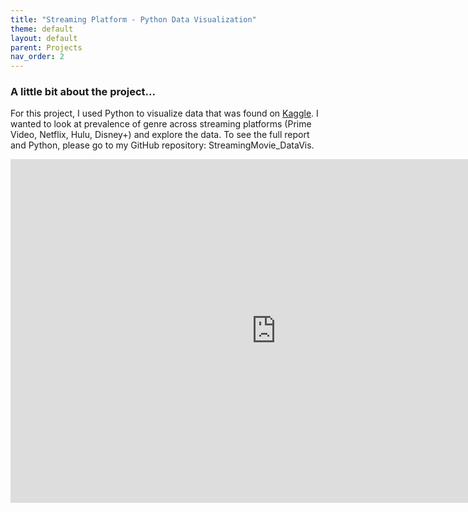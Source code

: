 ```yaml
---
title: "Streaming Platform - Python Data Visualization"
theme: default
layout: default
parent: Projects
nav_order: 2
---
```


### A little bit about the project...
For this project, I used Python to visualize data that was found on [Kaggle](https://www.kaggle.com/ruchi798/movies-on-netflix-prime-video-hulu-and-disney). I wanted to look at prevalence of genre across streaming platforms (Prime Video, Netflix, Hulu, Disney+) and explore the data. To see the full report and Python, please go to my GitHub repository: StreamingMovie_DataVis.

<iframe src="https://onedrive.live.com/embed?cid=6D17A4362C1AAE2F&amp;resid=6D17A4362C1AAE2F%2124475&amp;authkey=AApsp2bECYfPL3Q&amp;em=2&amp;wdAr=1.7777777777777777" width="850px" height="550px" frameborder="0">This is an embedded <a target="_blank" href="https://office.com">Microsoft Office</a> presentation, powered by <a target="_blank" href="https://office.com/webapps">Office</a>.</iframe>
